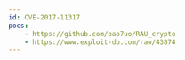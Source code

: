 ```yaml
---
id: CVE-2017-11317
pocs:
    - https://github.com/bao7uo/RAU_crypto
    - https://www.exploit-db.com/raw/43874
---
```

